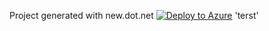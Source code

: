 Project generated with new.dot.net [![Deploy to Azure](http://azuredeploy.net/deploybutton.png)](https://azuredeploy.net/) 'terst'
